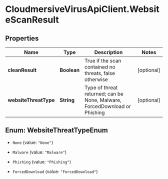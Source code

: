 # CloudmersiveVirusApiClient.WebsiteScanResult

## Properties
Name | Type | Description | Notes
------------ | ------------- | ------------- | -------------
**cleanResult** | **Boolean** | True if the scan contained no threats, false otherwise | [optional] 
**websiteThreatType** | **String** | Type of threat returned; can be None, Malware, ForcedDownload or Phishing | [optional] 


<a name="WebsiteThreatTypeEnum"></a>
## Enum: WebsiteThreatTypeEnum


* `None` (value: `"None"`)

* `Malware` (value: `"Malware"`)

* `Phishing` (value: `"Phishing"`)

* `ForcedDownload` (value: `"ForcedDownload"`)




